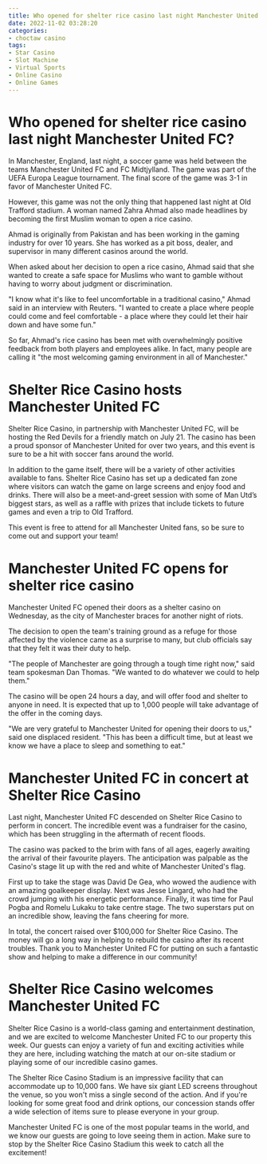 ```yaml
---
title: Who opened for shelter rice casino last night Manchester United FC
date: 2022-11-02 03:28:20
categories:
- choctaw casino
tags:
- Star Casino
- Slot Machine
- Virtual Sports
- Online Casino
- Online Games
---
```



#  Who opened for shelter rice casino last night Manchester United FC?

In Manchester, England, last night, a soccer game was held between the teams Manchester United FC and FC Midtjylland. The game was part of the UEFA Europa League tournament. The final score of the game was 3-1 in favor of Manchester United FC.

However, this game was not the only thing that happened last night at Old Trafford stadium. A woman named Zahra Ahmad also made headlines by becoming the first Muslim woman to open a rice casino.

Ahmad is originally from Pakistan and has been working in the gaming industry for over 10 years. She has worked as a pit boss, dealer, and supervisor in many different casinos around the world.

When asked about her decision to open a rice casino, Ahmad said that she wanted to create a safe space for Muslims who want to gamble without having to worry about judgment or discrimination.

"I know what it's like to feel uncomfortable in a traditional casino," Ahmad said in an interview with Reuters. "I wanted to create a place where people could come and feel comfortable - a place where they could let their hair down and have some fun."

So far, Ahmad's rice casino has been met with overwhelmingly positive feedback from both players and employees alike. In fact, many people are calling it "the most welcoming gaming environment in all of Manchester."

#  Shelter Rice Casino hosts Manchester United FC

Shelter Rice Casino, in partnership with Manchester United FC, will be hosting the Red Devils for a friendly match on July 21. The casino has been a proud sponsor of Manchester United for over two years, and this event is sure to be a hit with soccer fans around the world.

In addition to the game itself, there will be a variety of other activities available to fans. Shelter Rice Casino has set up a dedicated fan zone where visitors can watch the game on large screens and enjoy food and drinks. There will also be a meet-and-greet session with some of Man Utd’s biggest stars, as well as a raffle with prizes that include tickets to future games and even a trip to Old Trafford.

This event is free to attend for all Manchester United fans, so be sure to come out and support your team!

#  Manchester United FC opens for shelter rice casino

Manchester United FC opened their doors as a shelter casino on Wednesday, as the city of Manchester braces for another night of riots.

The decision to open the team's training ground as a refuge for those affected by the violence came as a surprise to many, but club officials say that they felt it was their duty to help.

"The people of Manchester are going through a tough time right now," said team spokesman Dan Thomas. "We wanted to do whatever we could to help them."

The casino will be open 24 hours a day, and will offer food and shelter to anyone in need. It is expected that up to 1,000 people will take advantage of the offer in the coming days.

"We are very grateful to Manchester United for opening their doors to us," said one displaced resident. "This has been a difficult time, but at least we know we have a place to sleep and something to eat."

#  Manchester United FC in concert at Shelter Rice Casino

Last night, Manchester United FC descended on Shelter Rice Casino to perform in concert. The incredible event was a fundraiser for the casino, which has been struggling in the aftermath of recent floods.

The casino was packed to the brim with fans of all ages, eagerly awaiting the arrival of their favourite players. The anticipation was palpable as the Casino's stage lit up with the red and white of Manchester United's flag.

First up to take the stage was David De Gea, who wowed the audience with an amazing goalkeeper display. Next was Jesse Lingard, who had the crowd jumping with his energetic performance. Finally, it was time for Paul Pogba and Romelu Lukaku to take centre stage. The two superstars put on an incredible show, leaving the fans cheering for more.

In total, the concert raised over $100,000 for Shelter Rice Casino. The money will go a long way in helping to rebuild the casino after its recent troubles. Thank you to Manchester United FC for putting on such a fantastic show and helping to make a difference in our community!

#  Shelter Rice Casino welcomes Manchester United FC

Shelter Rice Casino is a world-class gaming and entertainment destination, and we are excited to welcome Manchester United FC to our property this week. Our guests can enjoy a variety of fun and exciting activities while they are here, including watching the match at our on-site stadium or playing some of our incredible casino games.

The Shelter Rice Casino Stadium is an impressive facility that can accommodate up to 10,000 fans. We have six giant LED screens throughout the venue, so you won't miss a single second of the action. And if you're looking for some great food and drink options, our concession stands offer a wide selection of items sure to please everyone in your group.

Manchester United FC is one of the most popular teams in the world, and we know our guests are going to love seeing them in action. Make sure to stop by the Shelter Rice Casino Stadium this week to catch all the excitement!